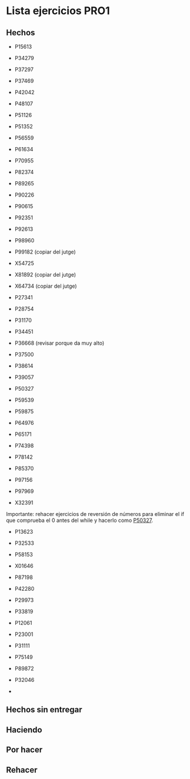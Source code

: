 # Lista ejercicios PRO1

## Hechos

- P15613
- P34279
- P37297
- P37469
- P42042
- P48107
- P51126
- P51352
- P56559
- P61634
- P70955
- P82374
- P89265
- P90226
- P90615
- P92351
- P92613
- P98960
- P99182 (copiar del jutge)

- X54725
- X81892 (copiar del jutge)
- X64734 (copiar del jutge)

- P27341
- P28754
- P31170
- P34451
- P36668 (revisar porque da muy alto)
- P37500
- P38614
- P39057
- P50327
- P59539
- P59875
- P64976
- P65171
- P74398
- P78142
- P85370
- P97156
- P97969
- X32391

Importante: rehacer ejercicios de reversión de números para eliminar el if que comprueba el 0 antes del while y hacerlo como [P50327](./P50327_en/P50327.cc).

- P13623
- P32533
- P58153
- X01646
- P87198
- P42280
- P29973
- P33819


- P12061
- P23001
- P31111
- P75149
- P89872

- P32046
- 

## Hechos sin entregar


## Haciendo


## Por hacer


## Rehacer
